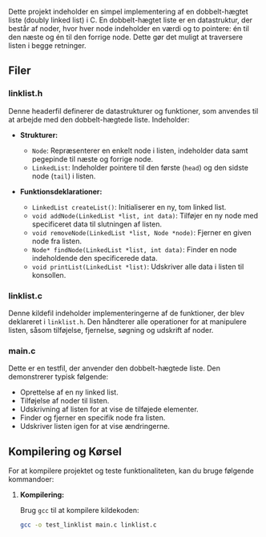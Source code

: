 
Dette projekt indeholder en simpel implementering af en dobbelt-hægtet liste (doubly linked list) i C. En dobbelt-hægtet liste er en datastruktur, der består af noder, hvor hver node indeholder en værdi og to pointere: én til den næste og én til den forrige node. Dette gør det muligt at traversere listen i begge retninger.

## Filer

### linklist.h

Denne headerfil definerer de datastrukturer og funktioner, som anvendes til at arbejde med den dobbelt-hægtede liste. Indeholder:

- **Strukturer:**
  - `Node`: Repræsenterer en enkelt node i listen, indeholder data samt pegepinde til næste og forrige node.
  - `LinkedList`: Indeholder pointere til den første (`head`) og den sidste node (`tail`) i listen.

- **Funktionsdeklarationer:**
  - `LinkedList createList()`: Initialiserer en ny, tom linked list.
  - `void addNode(LinkedList *list, int data)`: Tilføjer en ny node med specificeret data til slutningen af listen.
  - `void removeNode(LinkedList *list, Node *node)`: Fjerner en given node fra listen.
  - `Node* findNode(LinkedList *list, int data)`: Finder en node indeholdende den specificerede data.
  - `void printList(LinkedList *list)`: Udskriver alle data i listen til konsollen.

### linklist.c

Denne kildefil indeholder implementeringerne af de funktioner, der blev deklareret i `linklist.h`. Den håndterer alle operationer for at manipulere listen, såsom tilføjelse, fjernelse, søgning og udskrift af noder.

### main.c

Dette er en testfil, der anvender den dobbelt-hægtede liste. Den demonstrerer typisk følgende:

- Oprettelse af en ny linked list.
- Tilføjelse af noder til listen.
- Udskrivning af listen for at vise de tilføjede elementer.
- Finder og fjerner en specifik node fra listen.
- Udskriver listen igen for at vise ændringerne.

## Kompilering og Kørsel

For at kompilere projektet og teste funktionaliteten, kan du bruge følgende kommandoer:

1. **Kompilering:**

   Brug `gcc` til at kompilere kildekoden:

   ```bash
   gcc -o test_linklist main.c linklist.c